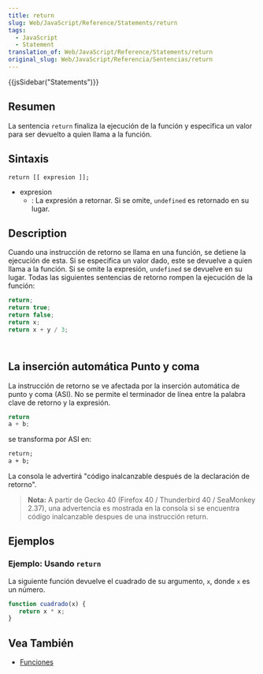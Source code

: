 ```yaml
---
title: return
slug: Web/JavaScript/Reference/Statements/return
tags:
  - JavaScript
  - Statement
translation_of: Web/JavaScript/Reference/Statements/return
original_slug: Web/JavaScript/Referencia/Sentencias/return
---
```

{{jsSidebar("Statements")}}

## Resumen

La sentencia `return` finaliza la ejecución de la función y especifica un valor para ser devuelto a quien llama a la función.

## Sintaxis

```
return [[ expresion ]];
```

- expresion
  - : La expresión a retornar. Si se omite, `undefined` es retornado en su lugar.

## Description

Cuando una instrucción de retorno se llama en una función, se detiene la ejecución de esta. Si se especifica un valor dado, este se devuelve a quien llama a la función. Si se omite la expresión, `undefined` se devuelve en su lugar. Todas las siguientes sentencias de retorno rompen la ejecución de la función:

```js
return;
return true;
return false;
return x;
return x + y / 3;
```

## <br>La inserción automática Punto y coma

La instrucción de retorno se ve afectada por la inserción automática de punto y coma (ASI). No se permite el terminador de línea entre la palabra clave de retorno y la expresión.

```js
return
a + b;
```

se transforma por ASI en:

```html
return;
a + b;
```

La consola le advertirá "código inalcanzable después de la declaración de retorno".

> **Nota:** A partir de Gecko 40 (Firefox 40 / Thunderbird 40 / SeaMonkey 2.37), una advertencia es mostrada en la consola si se encuentra código inalcanzable despues de una instrucción return.

## Ejemplos

### Ejemplo: Usando `return`

La siguiente función devuelve el cuadrado de su argumento, `x`, donde `x` es un número.

```js
function cuadrado(x) {
   return x * x;
}
```

## Vea También

- [Funciones](/es/docs/Web/JavaScript/Referencia/Funciones)
